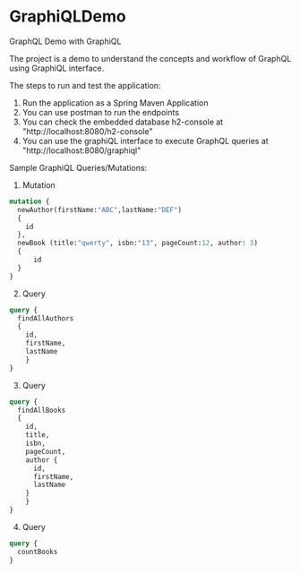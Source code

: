 # GraphiQLDemo
GraphQL Demo with GraphiQL

The project is a demo to understand the concepts and workflow of GraphQL using GraphiQL interface.

The steps to run and test the application:
1. Run the application as a Spring Maven Application
2. You can use postman to run the endpoints
3. You can check the embedded database h2-console at "http://localhost:8080/h2-console"
4. You can use the graphiQL interface to execute GraphQL queries at "http://localhost:8080/graphiql"

Sample GraphiQL Queries/Mutations:
1. Mutation
```graphql
mutation {
  newAuthor(firstName:"ABC",lastName:"DEF") 
  {
    id
  },
  newBook (title:"qwerty", isbn:"13", pageCount:12, author: 3) 
  {
      id
  }
}
```
2. Query
```graphql
query {
  findAllAuthors 
  {
    id,
    firstName,
    lastName
    }
}
```
3. Query
```graphql
query {
  findAllBooks
  {
    id,
    title,
    isbn,
    pageCount,
    author {
      id,
      firstName,
      lastName
    }
    }
}
```
4. Query
```graphql
query {
  countBooks
}
```
